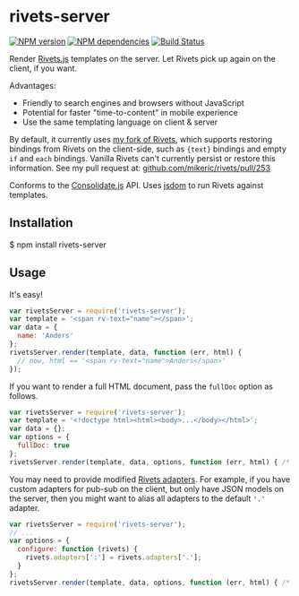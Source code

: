 # rivets-server

[![NPM version](https://badge.fury.io/js/rivets-server.png)](http://badge.fury.io/js/rivets-server)
[![NPM dependencies](https://david-dm.org/adjohnson916/rivets-server.png)](https://david-dm.org/adjohnson916/rivets-server)
[![Build Status](https://travis-ci.org/adjohnson916/rivets-server.png)](https://travis-ci.org/adjohnson916/rivets-server)


Render [Rivets.js][rivets] templates on the server. Let Rivets pick up again on the client, if you want.

Advantages:
- Friendly to search engines and browsers without JavaScript
- Potential for faster "time-to-content" in mobile experience
- Use the same templating language on client & server

By default, it currently uses [my fork of Rivets][my-rivets], which supports
restoring bindings from Rivets on the client-side, such as `{text}` bindings and empty `if` and `each` bindings.
Vanilla Rivets can't currently persist or restore this information.
See my pull request at: [github.com/mikeric/rivets/pull/253](https://github.com/mikeric/rivets/pull/253)

Conforms to the [Consolidate.js][consolidate] API.
Uses [jsdom] to run Rivets against templates.

## Installation

  $ npm install rivets-server

## Usage

It's easy!

```javascript
var rivetsServer = require('rivets-server');
var template = '<span rv-text="name"></span>';
var data = {
  name: 'Anders'
};
rivetsServer.render(template, data, function (err, html) {
  // now, html == '<span rv-text="name">Anders</span>'
});
```

If you want to render a full HTML document, pass the `fullDoc` option as follows.

```javascript
var rivetsServer = require('rivets-server');
var template = '<!doctype html><html><body>...</body></html>';
var data = {};
var options = {
  fullDoc: true
};
rivetsServer.render(template, data, options, function (err, html) { /* ... */ };
```

You may need to provide modified [Rivets adapters](http://www.rivetsjs.com/docs/#adapters).
For example, if you have custom adapters for pub-sub on the client, but only have JSON models on the server,
then you might want to alias all adapters to the default `'.'` adapter.

```javascript
var rivetsServer = require('rivets-server');
// ...
var options = {
  configure: function (rivets) {
    rivets.adapters[':'] = rivets.adapters['.'];
  }
};
rivetsServer.render(template, data, options, function (err, html) { /* ... */ };
```


[my-rivets]: https://github.com/adjohnson916/rivets/tree/revival
[rivets]: http://www.rivetsjs.com/docs/ "Rivets.js"
[jsdom]: https://github.com/tmpvar/jsdom
[consolidate]: https://github.com/visionmedia/consolidate.js/

